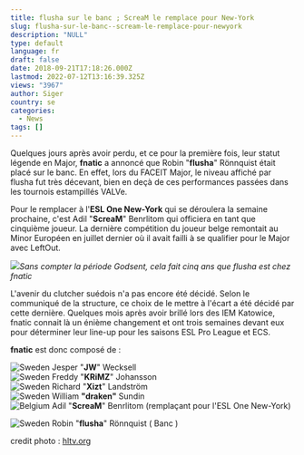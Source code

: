 ```yaml
---
title: flusha sur le banc ; ScreaM le remplace pour New-York
slug: flusha-sur-le-banc--scream-le-remplace-pour-newyork
description: "NULL"
type: default
language: fr
draft: false
date: 2018-09-21T17:18:26.000Z
lastmod: 2022-07-12T13:16:39.325Z
views: "3967"
author: Siger
country: se
categories:
  - News
tags: []
---
```

Quelques jours après avoir perdu, et ce pour la première fois, leur statut légende en Major, **fnatic** a annoncé que Robin "**flusha**" Rönnquist était placé sur le banc. En effet, lors du FACEIT Major, le niveau affiché par flusha fut très décevant, bien en deçà de ces performances passées dans les tournois estampillés VALVe.

Pour le remplacer à l'**ESL One New-York** qui se déroulera la semaine prochaine, c'est Adil "**ScreaM**" Benrlitom qui officiera en tant que cinquième joueur. La dernière compétition du joueur belge remontait au Minor Européen en juillet dernier où il avait failli à se qualifier pour le Major avec LeftOut.

![](/images/articles/5ba52132922bf/images/6ddS93K5EUzBOiBHFGVQ154WkEaUQH5xm97BWCOA.jpeg)_Sans compter la période Godsent, cela fait cinq ans que flusha est chez fnatic_

L'avenir du clutcher suédois n'a pas encore été décidé. Selon le communiqué de la structure, ce choix de le mettre à l'écart a été décidé par cette dernière. Quelques mois après avoir brillé lors des IEM Katowice, fnatic connait là un énième changement et ont trois semaines devant eux pour déterminer leur line-up pour les saisons ESL Pro League et ECS.  
  
**fnatic** est donc composé de :

![Sweden](/images/countries/se.svg)⁠ Jesper "**JW**" Wecksell  
![Sweden](/images/countries/se.svg)⁠ Freddy "**KRiMZ**" Johansson  
![Sweden](/images/countries/se.svg)⁠ Richard "**Xizt**" Landström  
![Sweden](/images/countries/se.svg)⁠ William **"draken"** Sundin  
![Belgium](/images/countries/be.svg)⁠ Adil "**ScreaM**" Benrlitom (remplaçant pour l'ESL One New-York)  
  
![Sweden](/images/countries/se.svg)⁠ Robin "**flusha**" Rönnquist ( Banc )

credit photo : [hltv.org](https://hltv.org)
